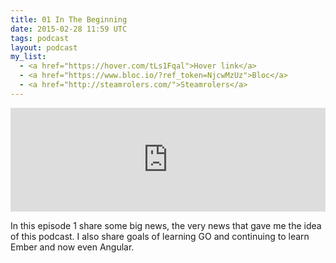 ```yaml
---
title: 01 In The Beginning
date: 2015-02-28 11:59 UTC
tags: podcast
layout: podcast
my_list:
  - <a href="https://hover.com/tLs1Fqal">Hover link</a>
  - <a href="https://www.bloc.io/?ref_token=NjcwMzUz">Bloc</a>
  - <a href="http://steamrolers.com/">Steamrolers</a>
---
```

<iframe width="100%" height="166" scrolling="no" frameborder="no" src="https://w.soundcloud.com/player/?url=https%3A//api.soundcloud.com/tracks/193492441&amp;color=ea7a68&amp;auto_play=false&amp;hide_related=false&amp;show_comments=true&amp;show_user=true&amp;show_reposts=false"></iframe>


In this episode 1 share some big news, the very news that gave me the idea of this podcast. I also share goals of learning GO and continuing to learn Ember and now even Angular.
